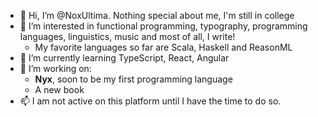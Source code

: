 - 👋 Hi, I’m @NoxUltima. Nothing special about me, I'm still in college
- 👀 I’m interested in functional programming, typography, programming languages, linguistics, music and most of all, I write!
  - My favorite languages so far are Scala, Haskell and ReasonML
- 🌱 I’m currently learning TypeScript, React, Angular
- 💞️ I’m working on:
  - **Nyx**, soon to be my first programming language
  - A new book
- 📫 I am not active on this platform until I have the time to do so.

<!---
NoxUltima/NoxUltima is a ✨ special ✨ repository because its `README.md` (this file) appears on your GitHub profile.
You can click the Preview link to take a look at your changes.
--->
